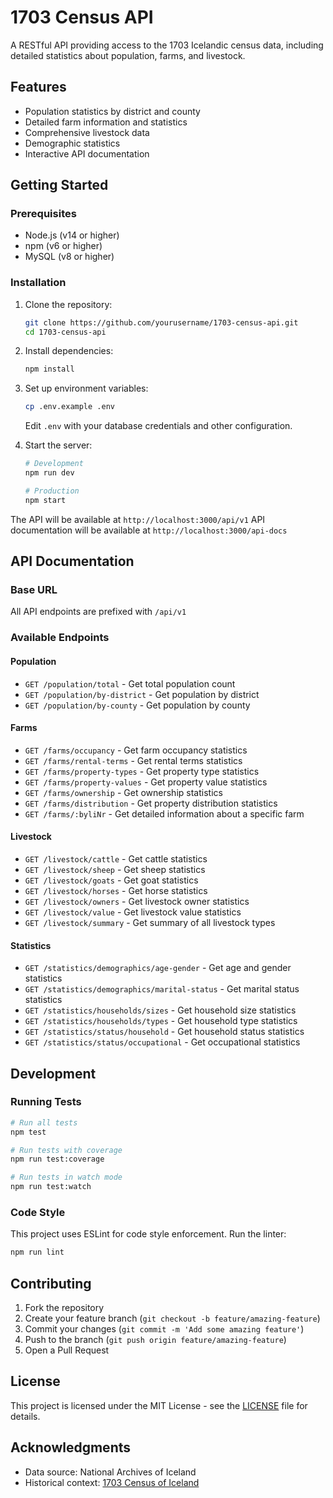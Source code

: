 # 1703 Census API

A RESTful API providing access to the 1703 Icelandic census data, including detailed statistics about population, farms, and livestock.

## Features

- Population statistics by district and county
- Detailed farm information and statistics
- Comprehensive livestock data
- Demographic statistics
- Interactive API documentation

## Getting Started

### Prerequisites

- Node.js (v14 or higher)
- npm (v6 or higher)
- MySQL (v8 or higher)

### Installation

1. Clone the repository:
   ```bash
   git clone https://github.com/yourusername/1703-census-api.git
   cd 1703-census-api
   ```

2. Install dependencies:
   ```bash
   npm install
   ```

3. Set up environment variables:
   ```bash
   cp .env.example .env
   ```
   Edit `.env` with your database credentials and other configuration.

4. Start the server:
   ```bash
   # Development
   npm run dev

   # Production
   npm start
   ```

The API will be available at `http://localhost:3000/api/v1`
API documentation will be available at `http://localhost:3000/api-docs`

## API Documentation

### Base URL
All API endpoints are prefixed with `/api/v1`

### Available Endpoints

#### Population
- `GET /population/total` - Get total population count
- `GET /population/by-district` - Get population by district
- `GET /population/by-county` - Get population by county

#### Farms
- `GET /farms/occupancy` - Get farm occupancy statistics
- `GET /farms/rental-terms` - Get rental terms statistics
- `GET /farms/property-types` - Get property type statistics
- `GET /farms/property-values` - Get property value statistics
- `GET /farms/ownership` - Get ownership statistics
- `GET /farms/distribution` - Get property distribution statistics
- `GET /farms/:byliNr` - Get detailed information about a specific farm

#### Livestock
- `GET /livestock/cattle` - Get cattle statistics
- `GET /livestock/sheep` - Get sheep statistics
- `GET /livestock/goats` - Get goat statistics
- `GET /livestock/horses` - Get horse statistics
- `GET /livestock/owners` - Get livestock owner statistics
- `GET /livestock/value` - Get livestock value statistics
- `GET /livestock/summary` - Get summary of all livestock types

#### Statistics
- `GET /statistics/demographics/age-gender` - Get age and gender statistics
- `GET /statistics/demographics/marital-status` - Get marital status statistics
- `GET /statistics/households/sizes` - Get household size statistics
- `GET /statistics/households/types` - Get household type statistics
- `GET /statistics/status/household` - Get household status statistics
- `GET /statistics/status/occupational` - Get occupational statistics

## Development

### Running Tests
```bash
# Run all tests
npm test

# Run tests with coverage
npm run test:coverage

# Run tests in watch mode
npm run test:watch
```

### Code Style
This project uses ESLint for code style enforcement. Run the linter:
```bash
npm run lint
```

## Contributing

1. Fork the repository
2. Create your feature branch (`git checkout -b feature/amazing-feature`)
3. Commit your changes (`git commit -m 'Add some amazing feature'`)
4. Push to the branch (`git push origin feature/amazing-feature`)
5. Open a Pull Request

## License

This project is licensed under the MIT License - see the [LICENSE](LICENSE) file for details.

## Acknowledgments

- Data source: National Archives of Iceland
- Historical context: [1703 Census of Iceland](https://en.wikipedia.org/wiki/1703_census_of_Iceland) 